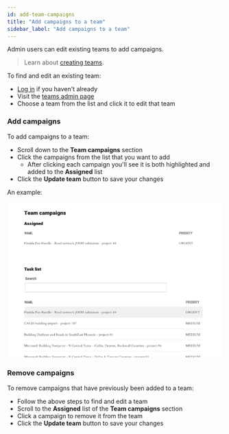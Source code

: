 ```yaml
---
id: add-team-campaigns
title: "Add campaigns to a team"
sidebar_label: "Add campaigns to a team"
---
```


Admin users can edit existing teams to add campaigns.

> Learn about [creating teams](./create-team).

To find and edit an existing team:

- [Log in]({{appURL}}/auth/openstreetmap) if you haven't already
- Visit the [teams admin page]({{appURL}}/admin/teams)
- Choose a team from the list and click it to edit that team

### Add campaigns

To add campaigns to a team:

- Scroll down to the **Team campaigns** section
- Click the campaigns from the list that you want to add
  - After clicking each campaign you'll see it is both highlighted and added to the **Assigned** list
- Click the **Update team** button to save your changes

An example:

![Assigning campaigns to a team](../assets/add-team-campaigns.png)

### Remove campaigns

To remove campaigns that have previously been added to a team:

- Follow the above steps to find and edit a team
- Scroll to the **Assigned** list of the **Team campaigns** section
- Click a campaign to remove it from the team
- Click the **Update team** button to save your changes
